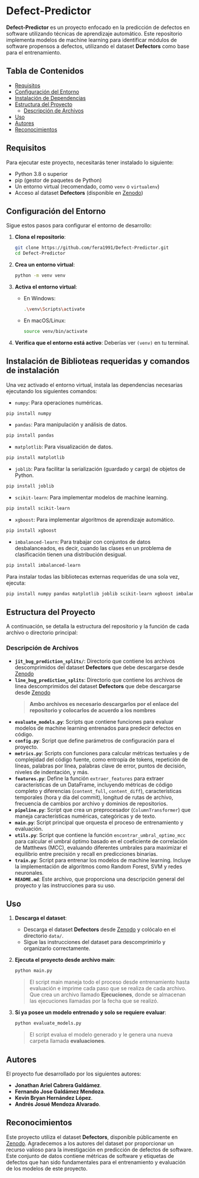 # Defect-Predictor

**Defect-Predictor** es un proyecto enfocado en la predicción de defectos en software utilizando técnicas de aprendizaje automático. Este repositorio implementa modelos de machine learning para identificar módulos de software propensos a defectos, utilizando el dataset **Defectors** como base para el entrenamiento.

## Tabla de Contenidos
- [Requisitos](#requisitos)
- [Configuración del Entorno](#configuración-del-entorno)
- [Instalación de Dependencias](#instalación-de-dependencias)
- [Estructura del Proyecto](#estructura-del-proyecto)
  - [Descripción de Archivos](#descripción-de-archivos)
- [Uso](#uso)
- [Autores](#autores)
- [Reconocimientos](#reconocimientos)

## Requisitos
Para ejecutar este proyecto, necesitarás tener instalado lo siguiente:
- Python 3.8 o superior
- pip (gestor de paquetes de Python)
- Un entorno virtual (recomendado, como `venv` o `virtualenv`)
- Acceso al dataset **Defectors** (disponible en [Zenodo](https://zenodo.org/records/7708984))

## Configuración del Entorno
Sigue estos pasos para configurar el entorno de desarrollo:

1. **Clona el repositorio**:
   ```bash
   git clone https://github.com/fera1991/Defect-Predictor.git
   cd Defect-Predictor
   ```

2. **Crea un entorno virtual**:
   ```bash
   python -m venv venv
   ```

3. **Activa el entorno virtual**:
   - En Windows:
     ```bash
     .\venv\Scripts\activate
     ```
   - En macOS/Linux:
     ```bash
     source venv/bin/activate
     ```

4. **Verifica que el entorno está activo**:
   Deberías ver `(venv)` en tu terminal.

## Instalación de Biblioteas requeridas y comandos de instalación
Una vez activado el entorno virtual, instala las dependencias necesarias ejecutando los siguientes comandos:

- `numpy`: Para operaciones numéricas.
```bash
pip install numpy
```

- `pandas`: Para manipulación y análisis de datos.
```bash
pip install pandas
```

- `matplotlib`: Para visualización de datos.
```bash
pip install matplotlib
```

- `joblib`: Para facilitar la serialización (guardado y carga) de objetos de Python.
```bash
pip install joblib
```

- `scikit-learn`: Para implementar modelos de machine learning.
```bash
pip install scikit-learn
```

- `xgboost`: Para implementar algoritmos de aprendizaje automático.
```bash
pip install xgboost
```

- `imbalanced-learn`: Para trabajar con conjuntos de datos desbalanceados, es decir, cuando las clases en un problema de clasificación tienen una distribución desigual.
```bash
pip install imbalanced-learn
```

Para instalar todas las bibliotecas externas requeridas de una sola vez, ejecuta:
```bash
pip install numpy pandas matplotlib joblib scikit-learn xgboost imbalanced-learn
```

## Estructura del Proyecto
A continuación, se detalla la estructura del repositorio y la función de cada archivo o directorio principal:

### Descripción de Archivos
- **`jit_bug_prediction_splits/`**: Directorio que contiene los archivos descomprimidos del dataset **Defectors** que debe descargarse desde [Zenodo](https://zenodo.org/records/7708984) 
- **`line_bug_prediction_splits`**: Directorio que contiene los archivos de linea descomprimidos del dataset **Defectors** que debe descargarse desde [Zenodo](https://zenodo.org/records/7708984)
   > **Ambo archivos es necesario descargarlos por el enlace del repositorio y colocarlos de acuerdo a los nombres**
- **`evaluate_models.py`**: Scripts que contiene funciones para evaluar modelos de machine learning entrenados para predecir defectos en código.
- **`config.py`**: Script que define parámetros de configuración para el proyecto.
- **`metrics.py`**: Scripts con funciones para calcular métricas textuales y de complejidad del código fuente, como entropía de tokens, repetición de líneas, palabras por línea, palabras clave de error, puntos de decisión, niveles de indentación, y más.
- **`features.py`**: Define la función `extraer_features` para extraer características de un DataFrame, incluyendo métricas de código completo y diferencias (`content_full`, `content_diff`), características temporales (hora y día del commit), longitud de rutas de archivo, frecuencia de cambios por archivo y dominios de repositorios.
- **`pipeline.py`**: Script que crea un preprocesador (`ColumnTransformer`) que maneja características numéricas, categóricas y de texto.
- **`main.py`**: Script principal que orquesta el proceso de entrenamiento y evaluación. 
- **`utils.py`**: Script que contiene la función `encontrar_umbral_optimo_mcc` para calcular el umbral óptimo basado en el coeficiente de correlación de Matthews (MCC), evaluando diferentes umbrales para maximizar el equilibrio entre precisión y recall en predicciones binarias.
- **`train.py`**: Script para entrenar los modelos de machine learning. Incluye la implementación de algoritmos como Random Forest, SVM y redes neuronales.
- **`README.md`**: Este archivo, que proporciona una descripción general del proyecto y las instrucciones para su uso.

## Uso
1. **Descarga el dataset**:
   - Descarga el dataset **Defectors** desde [Zenodo](https://zenodo.org/records/7708984) y colócalo en el directorio `data/`.
   - Sigue las instrucciones del dataset para descomprimirlo y organizarlo correctamente.

2. **Ejecuta el proyecto desde archivo main**:
   ```bash
   python main.py
   ```
   > El script main maneja todo el proceso desde entrenamiento hasta evaluación e imprime cada paso que se realiza de cada archivo. Que crea un archivo llamado **Ejecuciones**, donde se almacenan las ejecuciones llamadas por la fecha que se realizó.

3. **Sí ya posee un modelo entrenado y solo se requiere evaluar**:
   ```bash
   python evaluate_models.py
   ```
   > El script evalua el modelo generado y le genera una nueva carpeta llamada **evaluaciones**.

## Autores
El proyecto fue desarrollado por los siguientes autores:
- **Jonathan Ariel Cabrera Galdámez**.
- **Fernando Jose Galdámez Mendoza**.
- **Kevin Bryan Hernández López**.
- **Andrés Josué Mendoza Alvarado**.

## Reconocimientos
Este proyecto utiliza el dataset **Defectors**, disponible públicamente en [Zenodo](https://zenodo.org/records/7708984). Agradecemos a los autores del dataset por proporcionar un recurso valioso para la investigación en predicción de defectos de software. Este conjunto de datos contiene métricas de software y etiquetas de defectos que han sido fundamentales para el entrenamiento y evaluación de los modelos de este proyecto.